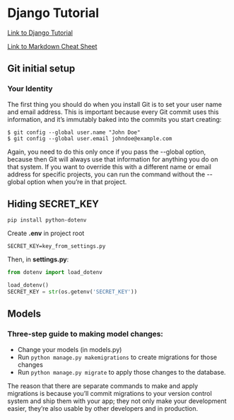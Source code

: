 # Django Tutorial
[Link to Django Tutorial](https://docs.djangoproject.com/en/4.0/intro/tutorial01/)

[Link to Markdown Cheat Sheet](https://www.markdownguide.org/cheat-sheet/)

## Git initial setup
### Your Identity
The first thing you should do when you install Git is to set your user name and email address. This is important because every Git commit uses this information, and it’s immutably baked into the commits you start creating:
```
$ git config --global user.name "John Doe"
$ git config --global user.email johndoe@example.com
```
Again, you need to do this only once if you pass the --global option, because then Git will always use that information for anything you do on that system. If you want to override this with a different name or email address for specific projects, you can run the command without the --global option when you’re in that project.

## Hiding SECRET_KEY
```pip install python-dotenv```

Create **.env** in project root

```SECRET_KEY=key_from_settings.py```

Then, in **settings.py**:
```python
from dotenv import load_dotenv

load_dotenv()
SECRET_KEY = str(os.getenv('SECRET_KEY'))
```

## Models
### Three-step guide to making model changes:
- Change your models (in models.py)
- Run ```python manage.py makemigrations``` to create migrations for those changes
- Run ```python manage.py migrate``` to apply those changes to the database.

The reason that there are separate commands to make and apply migrations is because you’ll commit migrations to your version control system and ship them with your app; they not only make your development easier, they’re also usable by other developers and in production.
